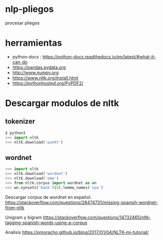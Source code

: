 # nlp-pliegos
procesar pliegos

# herramientas
* python-docx : https://python-docx.readthedocs.io/en/latest/#what-it-can-do
* https://pandas.pydata.org
* http://www.numpy.org
* https://www.nltk.org/install.html
* https://pythonhosted.org/PyPDF2/


# Descargar modulos de nltk
## tokenizer
```python
$ python3
>>> import nltk
>>> nltk.download('punkt')
```
## wordnet
```python
>>> import nltk
>>> nltk.download('wordnet')
>>> nltk.download('omw')
>>> from nltk.corpus import wordnet as wn
>>> wn.synsets('bank')[0].lemma_names('spa')
```
Descargar corpus de wordnet en español.
https://stackoverflow.com/questions/26474731/missing-spanish-wordnet-from-nltk 

Unigram y bigram
https://stackoverflow.com/questions/14732465/nltk-tagging-spanish-words-using-a-corpus


Analisis https://pmoracho.github.io/blog/2017/01/04/NLTK-mi-tutorial/ 